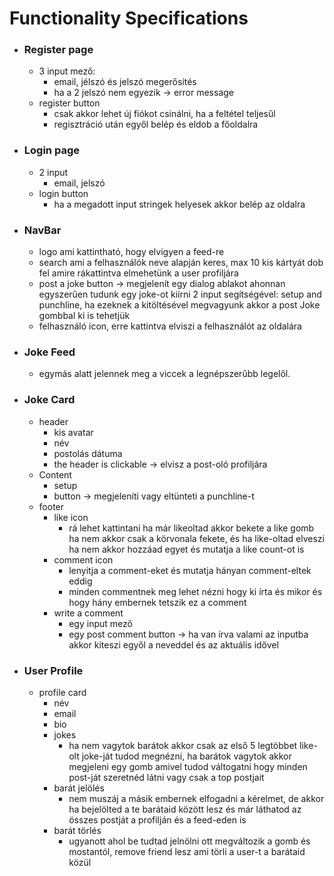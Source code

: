 # Functionality Specifications
- ### Register page
    - 3 input mező: 
        - email, jélszó és jelszó megerősítés
        - ha a 2 jelszó nem egyezik -> error message
    - register button
        - csak akkor lehet új fiókot csinálni, ha a feltétel teljesűl
        - regisztráció után egyől belép és eldob a főoldalra
- ### Login page
    - 2 input
        - email, jelszó 
    - login button
        - ha a megadott input stringek helyesek akkor belép az oldalra
- ### NavBar
    - logo ami kattintható, hogy elvigyen a feed-re
    - search ami a felhasználók neve alapján keres, max 10 kis kártyát dob fel amire rákattintva elmehetünk a user profiljára
    - post a joke button -> megjelenít egy dialog ablakot ahonnan egyszerűen tudunk egy joke-ot kiírni 2 input segítségével: setup and punchline, ha ezeknek a kitöltésével megvagyunk akkor a post Joke gombbal ki is tehetjük
    - felhasználó icon, erre kattintva elviszi a felhasználót az oldalára
- ### Joke Feed
    - egymás alatt jelennek meg a viccek a legnépszerűbb legelől.
- ### Joke Card
    - header
        - kis avatar
        - név
        - postolás dátuma
        - the header is clickable -> elvisz a post-oló profiljára
    - Content
        - setup
        - button -> megjeleníti vagy eltünteti a punchline-t
    - footer
        - like icon
            - rá lehet kattintani ha már likeoltad akkor bekete a like gomb ha nem akkor csak a körvonala fekete, és ha like-oltad elveszi ha nem akkor hozzáad egyet és mutatja a like count-ot is
        - comment icon
            - lenyitja a comment-eket és mutatja hányan comment-eltek eddig
            - minden commentnek meg lehet nézni hogy ki írta és mikor és hogy hány embernek tetszik ez a comment
        - write a comment
            - egy input mező 
            - egy post comment button -> ha van írva valami az inputba akkor kiteszi egyől a neveddel és az aktuális idővel
- ### User Profile
    - profile card
        - név 
        - email
        - bio
        - jokes
            - ha nem vagytok barátok akkor csak az első 5 legtöbbet like-olt joke-ját tudod megnézni, ha barátok vagytok akkor megjeleni egy gomb amivel tudod váltogatni hogy minden post-ját szeretnéd látni vagy csak a top postjait
        - barát jelölés
            - nem muszáj a másik embernek elfogadni a kérelmet, de akkor ha bejelölted a te barátaid között lesz és már láthatod az összes postját a profilján és a feed-eden is
        - barát törlés
            - ugyanott ahol be tudtad jelnölni ott megváltozik a gomb és mostantól, remove friend lesz ami törli a user-t a barátaid közül
